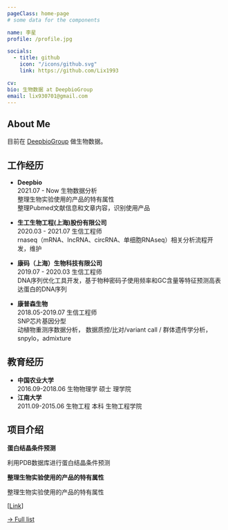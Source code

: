 ```yaml
---
pageClass: home-page
# some data for the components

name: 李星
profile: /profile.jpg

socials:
  - title: github
    icon: "/icons/github.svg"
    link: https://github.com/Lix1993

cv: 
bio: 生物数据 at DeepbioGroup
email: lix930701@gmail.com
---
```


<ProfileSection :frontmatter="$page.frontmatter" />

## About Me

目前在 [DeepbioGroup](https://www.deepbiogroup.com/) 做生物数据。



## 工作经历
- **Deepbio** <br/>
2021.07 - Now   生物数据分析      
整理生物实验使用的产品的特有属性    
整理Pubmed文献信息和文章内容，识别使用产品

- **生工生物工程(上海)股份有限公司** <br/>
2020.03 - 2021.07   生信工程师    
rnaseq（mRNA、lncRNA、circRNA、单细胞RNAseq）相关分析流程开发，维护

- **康码（上海）生物科技有限公司** <br/>
2019.07 - 2020.03   生信工程师    
DNA序列优化工具开发，基于物种密码子使用频率和GC含量等特征预测高表达蛋白的DNA序列
- **康普森生物** <br/>
2018.05-2019.07   生信工程师    
SNP芯片基因分型    
动植物重测序数据分析， 数据质控/比对/variant call / 群体遗传学分析，snpylo，admixture

## 教育经历

- **中国农业大学** <br/>
2016.09-2018.06   生物物理学 硕士 理学院
- **江南大学** <br/>
2011.09-2015.06   生物工程 本科 生物工程学院
## 项目介绍



<ProjectCard hideBorder=true>

  **蛋白结晶条件预测**

  利用PDB数据库进行蛋白结晶条件预测

</ProjectCard>

<ProjectCard hideBorder=true>

  **整理生物实验使用的产品的特有属性**
  
  整理生物实验使用的产品的特有属性

  [[Link](https://www.deepbiogroup.com/product)]

</ProjectCard>


[→ Full list](/projects/)

<!-- Custom style for this page -->

<style lang="stylus">

.theme-container.home-page .page
  font-size 14px
  font-family "lucida grande", "lucida sans unicode", lucida, "Helvetica Neue", Helvetica, Arial, sans-serif;
  p
    margin 0 0 0.5rem
  p, ul, ol
    line-height normal
  a
    font-weight normal
  .theme-default-content:not(.custom) > h2
    margin-bottom 0.5rem
  .theme-default-content:not(.custom) > h2:first-child + p
    margin-top 0.5rem
  .theme-default-content:not(.custom) > h3
    padding-top 4rem

  /* Override */
  .md-card
    margin-top 0.5em
    .card-image
      padding 0.2rem
      img
        max-width 120px
        max-height 120px
    .card-content p
      -webkit-margin-after 0.2em

@media (max-width: 419px)
  .theme-container.home-page .page
    p, ul, ol
      line-height 1.5

    .md-card
      .card-image
        img 
          width 100%
          max-width 400px

</style>
